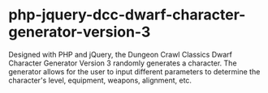 # php-jquery-dcc-dwarf-character-generator-version-3
Designed with PHP and jQuery, the Dungeon Crawl Classics Dwarf Character Generator Version 3 randomly generates a character. The generator allows for the user to input different parameters to determine the character's level, equipment, weapons, alignment, etc.
